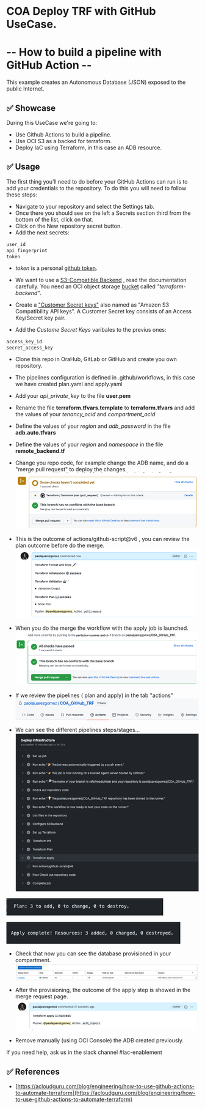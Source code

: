 # COA Deploy TRF with GitHub UseCase. 
# -- How to build a pipeline with GitHub Action  --

This example creates an Autonomous Database (JSON) exposed to the public Internet.

## ✅ Showcase

During this UseCase we're going to:

* Use Github Actions to build a pipeline.
* Use OCI S3 as a backed for terraform.
* Deploy IaC using Terraform, in this case an ADB resource.

## ✅ Usage

The first thing you’ll need to do before your GitHub Actions can run is to add your credentials to the repository. To do this you will need to follow these steps:

* Navigate to your repository and select the Settings tab.
* Once there you should see on the left a Secrets section third from the bottom of the list, click on that.
* Click on the New repository secret button.
* Add the next secrets:

````
user_id
api_fingerprint
token
````
* *token* is a personal [github token](https://docs.github.com/en/authentication/keeping-your-account-and-data-secure/creating-a-personal-access-token).

* We want to use a [S3-Compatible Backend](https://docs.oracle.com/en-us/iaas/Content/API/SDKDocs/terraformUsingObjectStore.htm) , read the documentation carefully. You need an OCI object storage [bucket](https://docs.oracle.com/en-us/iaas/Content/API/SDKDocs/terraformUsingObjectStore.htm) called *"terraform-backend"*.

* Create a ["Customer Secret keys"](https://docs.oracle.com/en-us/iaas/Content/Identity/Tasks/managingcredentials.htm#To4) also named as "Amazon S3 Compatibility API keys". A Customer Secret key consists of an Access Key/Secret key pair. 
* Add the *Custome Secret Keys* varibales to the previus ones:

````
access_key_id 
secret_access_key 
````

* Clone this repo in OraHub, GitLab or GitHub and create you own repository.
* The pipelines configuration is defined in .github/workflows, in this case we have created plan.yaml and apply.yaml
* Add your *api_private_key* to the file **user.pem**
* Rename the file **terraform.tfvars.template** to **terraform.tfvars** and add the values of your *tenancy_ocid* and *compartment_ocid*
* Define the values of your *region* and *adb_password* in the file **adb.auto.tfvars**
* Define the values of your *region* and *namespace* in the file **remote_backend.tf**

* Change you repo code, for example change the ADB name, and do a "merge pull request" to deploy the changes.
![mergepullrequest](images/pipeline1.png)

* This is the outcome of actions/github-script@v6 , you can review the plan outcome before do the merge.
![output](images/OutcomePlan.png)

* When you do the merge the workflow with the apply job is launched.
![meergeends](images/meergeends.png)

* If we review the pipelines ( plan and apply) in the tab "actions" 
![tabactions](images/tabactions.png)

* We can see the different pipelines steps/stages...
![pipeline](images/pipeline.png)

![plan](images/plan.png)

![apply](images/Apply.png)

* Check that now you can see the database provisioned in your compartment.
![console](images/console.png)

* After the provisioning, the outcome of the apply step is showed in the merge request page.
![console](images/OutcomeApply.png)

* Remove manually (using OCI Console) the ADB created previously.

If you need help, ask us in the slack channel #iac-enablement

## ✅ References
* [https://acloudguru.com/blog/engineering/how-to-use-github-actions-to-automate-terraform](https://acloudguru.com/blog/engineering/how-to-use-github-actions-to-automate-terraform)
